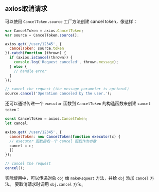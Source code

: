 ## axios取消请求

可以使用 `CancelToken.source` 工厂方法创建 cancel token，像这样：

```js
var CancelToken = axios.CancelToken;
var source = CancelToken.source();

axios.get('/user/12345', {
  cancelToken: source.token
}).catch(function (thrown) {
  if (axios.isCancel(thrown)) {
    console.log('Request canceled', thrown.message);
  } else {
    // handle error
  }
});

// cancel the request (the message parameter is optional)
source.cancel('Operation canceled by the user.');
```

还可以通过传递一个 `executor` 函数到 `CancelToken` 的构造函数来创建 `cancel token`：

```js
const CancelToken = axios.CancelToken;
let cancel;

axios.get('/user/12345', {
  cancelToken: new CancelToken(function executor(c) {
  // executor 函数接收一个 cancel 函数作为参数
  cancel = c;
  })
});

// cancel the request
cancel();
```

实际使用中，可以传递对象 `obj` 给 `makeRequest` 方法，并给 `obj` 添加 `cancel` 方法。
要取消请求时调用 `obj.cancel` 方法。

